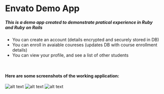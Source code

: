 # Envato Demo App

##### This is a demo app created to demonstrate pratical experience in Ruby and Ruby on Rails

* You can create an account (details encrypted and securely stored in DB)
* You can enroll in avaiable coureses (updates DB with course enrollment details)
* You can view your profile, and see a list of other students  
  
&nbsp;

#### Here are some screenshots of the working application:
![alt text](https://imgur.com/VPQBrsm.png "Students Directory")
![alt text](https://imgur.com/maar717.png "Sign Up Page")
![alt text](https://imgur.com/HxIvSMm.png "Course Listing")

